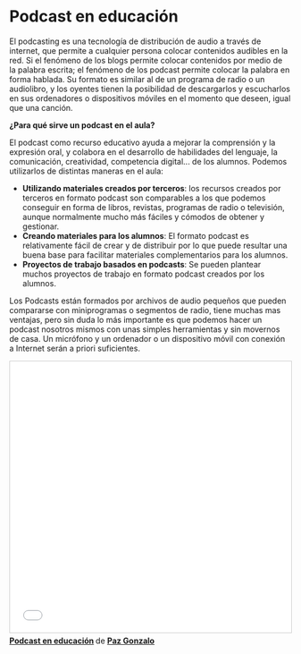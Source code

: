 # Podcast en educación

El podcasting es una tecnología de distribución de audio a través de internet, que permite a cualquier persona colocar contenidos audibles en la red. Si el fenómeno de los blogs permite colocar contenidos por medio de la palabra escrita; el fenómeno de los podcast permite colocar la palabra en forma hablada. Su formato es similar al de un programa de radio o un audiolibro, y los oyentes tienen la posibilidad de descargarlos y escucharlos en sus ordenadores o dispositivos móviles en el momento que deseen, igual que una canción.

**¿Para qué sirve un podcast en el aula?**

El podcast como recurso educativo ayuda a mejorar la comprensión y la expresión oral, y colabora en el desarrollo de habilidades del lenguaje, la comunicación, creatividad, competencia digital... de los alumnos. Podemos utilizarlos de distintas maneras en el aula:

*   **Utilizando materiales creados por terceros**: los recursos creados por terceros en formato podcast son comparables a los que podemos conseguir en forma de libros, revistas, programas de radio o televisión, aunque normalmente mucho más fáciles y cómodos de obtener y gestionar.
*   **Creando materiales para los alumnos**: El formato podcast es relativamente fácil de crear y de distribuir por lo que puede resultar una buena base para facilitar materiales complementarios para los alumnos.
*   **Proyectos de trabajo basados en podcasts**: Se pueden plantear muchos proyectos de trabajo en formato podcast creados por los alumnos.

Los Podcasts están formados por archivos de audio pequeños que pueden compararse con miniprogramas o segmentos de radio, tiene muchas mas ventajas, pero sin duda lo más importante es que podemos hacer un podcast nosotros mismos con unas simples herramientas y sin movernos de casa. Un micrófono y un ordenador o un dispositivo móvil con conexión a Internet serán a priori suficientes.

<iframe src="//www.slideshare.net/slideshow/embed_code/key/lMyF5tAPKhdM3V" width="595" height="485" frameborder="0" marginwidth="0" marginheight="0" scrolling="no" style="border:1px solid #CCC; border-width:1px; margin-bottom:5px; max-width: 100%;" allowfullscreen> </iframe> <div style="margin-bottom:5px"> <strong> <a href="//www.slideshare.net/pazgonzalo2/podcast-en-educacin-32660277" title="Podcast en educación" target="_blank">Podcast en educación</a> </strong> de <strong><a href="https://www.slideshare.net/pazgonzalo2" target="_blank">Paz Gonzalo</a></strong> </div>